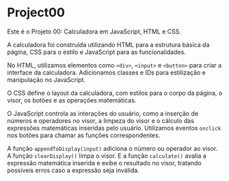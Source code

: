 # Project00
Este é o Projeto 00: Calculadora em JavaScript, HTML e CSS.

A calculadora foi construída utilizando HTML para a estrutura básica da página, CSS para o estilo e JavaScript para as funcionalidades.

No HTML, utilizamos elementos como `<div>`, `<input>` e `<button>` para criar a interface da calculadora. Adicionamos classes e IDs para estilização e manipulação no JavaScript.

O CSS define o layout da calculadora, com estilos para o corpo da página, o visor, os botões e as operações matemáticas.

O JavaScript controla as interações do usuário, como a inserção de números e operadores no visor, a limpeza do visor e o cálculo das expressões matemáticas inseridas pelo usuário. Utilizamos eventos `onclick` nos botões para chamar as funções correspondentes.

A função `appendToDisplay(input)` adiciona o número ou operador ao visor. A função `clearDisplay()` limpa o visor. E a função `calculate()` avalia a expressão matemática inserida e exibe o resultado no visor, tratando possíveis erros caso a expressão seja inválida.
